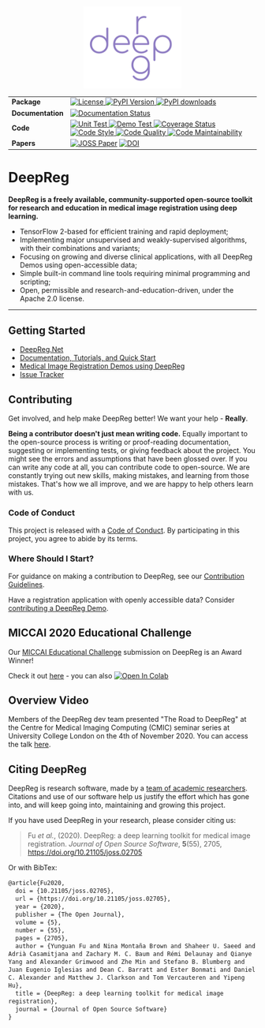 <p align="center">
  <img src="https://raw.githubusercontent.com/DeepRegNet/DeepReg/main/docs/asset/deepreg_logo_purple.svg"
    alt="deepreg_logo" title="DeepReg" width="200"/>
</p>

<table align="center">
  <tr>
    <td>
      <b>Package</b>
    </td>
    <td>
      <a href="https://opensource.org/licenses/Apache-2.0">
      <img src="https://img.shields.io/badge/License-Apache%202.0-blue.svg" alt="License">
      </a>
      <a href="https://pypi.python.org/pypi/DeepReg/">
      <img src="https://img.shields.io/pypi/v/deepreg.svg" alt="PyPI Version">
      </a>
      <a href="https://pepy.tech/project/deepreg">
      <img src="https://static.pepy.tech/personalized-badge/deepreg?period=total&units=none&left_color=grey&right_color=orange&left_text=Downloads"
        alt="PyPI downloads">
      </a>
    </td>
  </tr>
  <tr>
    <td>
      <b>Documentation</b>
    </td>
    <td>
      <a href="https://deepreg.readthedocs.io/en/latest/?badge=latest">
      <img src="https://readthedocs.org/projects/deepreg/badge/?version=latest" alt="Documentation Status">
      </a>
    </td>
  </tr>
  <tr>
    <td>
      <b>Code</b>
    </td>
    <td>
      <a href="https://github.com/DeepRegNet/DeepReg/actions?query=workflow%3A%20Unit%20Test">
      <img src="https://github.com/deepregnet/deepreg/workflows/Unit%20Test/badge.svg?branch=main" alt="Unit Test">
      </a>
      <a href="https://github.com/DeepRegNet/DeepReg/actions?query=workflow%3A%20Demo%20Test">
      <img src="https://github.com/deepregnet/deepreg/workflows/Demo%20Test/badge.svg?branch=main" alt="Demo Test">
      </a>
      <a href="https://codecov.io/github/DeepRegNet/DeepReg">
      <img src="https://codecov.io/gh/DeepRegNet/DeepReg/branch/main/graph/badge.svg" alt="Coverage Status">
      </a>
      <a href="https://github.com/psf/black">
      <img src="https://img.shields.io/badge/code%20style-black-000000.svg" alt="Code Style">
      </a>
      <a href="https://scrutinizer-ci.com/g/DeepRegNet/DeepReg/">
      <img src="https://scrutinizer-ci.com/g/DeepRegNet/DeepReg/badges/quality-score.png" alt="Code Quality">
      </a>
      <a href="https://codeclimate.com/github/DeepRegNet/DeepReg/maintainability">
      <img src="https://api.codeclimate.com/v1/badges/65245e28aa8f2cd7c6b6/maintainability" alt="Code Maintainability">
      </a>
    </td>
  </tr>
  <tr>
    <td>
      <b>Papers</b>
    </td>
    <td>
      <a href="https://joss.theoj.org/papers/7e6de472bc82a70d7618e23f618960b3"><img
        src="https://joss.theoj.org/papers/7e6de472bc82a70d7618e23f618960b3/status.svg"
        alt="JOSS Paper"></a>
      <a href="https://zenodo.org/badge/latestdoi/269365590"><img src="https://zenodo.org/badge/269365590.svg"
        alt="DOI"></a>
    </td>
  </tr>
</table>

# DeepReg

**DeepReg is a freely available, community-supported open-source toolkit for research
and education in medical image registration using deep learning.**

- TensorFlow 2-based for efficient training and rapid deployment;
- Implementing major unsupervised and weakly-supervised algorithms, with their
  combinations and variants;
- Focusing on growing and diverse clinical applications, with all DeepReg Demos using
  open-accessible data;
- Simple built-in command line tools requiring minimal programming and scripting;
- Open, permissible and research-and-education-driven, under the Apache 2.0 license.

---

## Getting Started

- [DeepReg.Net](http://deepreg.net/)
- [Documentation, Tutorials, and Quick Start](https://deepreg.readthedocs.io/)
- [Medical Image Registration Demos using DeepReg](https://deepreg.readthedocs.io/en/latest/demo/introduction.html)
- [Issue Tracker](https://github.com/DeepRegNet/DeepReg/issues/new/choose)

## Contributing

Get involved, and help make DeepReg better! We want your help - **Really**.

**Being a contributor doesn't just mean writing code.** Equally important to the
open-source process is writing or proof-reading documentation, suggesting or
implementing tests, or giving feedback about the project. You might see the errors and
assumptions that have been glossed over. If you can write any code at all, you can
contribute code to open-source. We are constantly trying out new skills, making
mistakes, and learning from those mistakes. That's how we all improve, and we are happy
to help others learn with us.

### Code of Conduct

This project is released with a
[Code of Conduct](https://github.com/DeepRegNet/DeepReg/blob/main/docs/CODE_OF_CONDUCT.md).
By participating in this project, you agree to abide by its terms.

### Where Should I Start?

For guidance on making a contribution to DeepReg, see our
[Contribution Guidelines](https://deepreg.readthedocs.io/en/latest/contributing/guide.html).

Have a registration application with openly accessible data? Consider
[contributing a DeepReg Demo](https://deepreg.readthedocs.io/en/latest/contributing/demo.html).

## MICCAI 2020 Educational Challenge

Our [MICCAI Educational Challenge](https://miccai-sb.github.io/materials.html)
submission on DeepReg is an Award Winner!

Check it out
[here](https://github.com/DeepRegNet/DeepReg/blob/main/docs/Intro_to_Medical_Image_Registration.ipynb) -
you can also
[![Open In Colab](https://colab.research.google.com/assets/colab-badge.svg)](https://colab.research.google.com/github/DeepRegNet/DeepReg/blob/main/docs/Intro_to_Medical_Image_Registration.ipynb)

## Overview Video

Members of the DeepReg dev team presented "The Road to DeepReg" at the Centre for
Medical Imaging Computing (CMIC) seminar series at University College London on the 4th
of November 2020. You can access the talk
[here](https://eu.bbcollab.com/collab/ui/session/playback/load/941325351b64410eb886bbaf9aa64fb9?authToken=eyJhbGciOiJIUzI1NiJ9.eyJzdWIiOiJiYkNvbGxhYkFwaSIsInJlY29yZGluZ1VpZCI6Ijk0MTMyNTM1MWI2NDQxMGViODg2YmJhZjlhYTY0ZmI5IiwiaXNzIjoiYmJDb2xsYWJBcGkiLCJ0eXBlIjoxLCJleHAiOjE2MDYyMjc4NTIsImlhdCI6MTYwNjIyNDI1MiwiY29uc3VtZXIiOiI4NmU2YWQ3YzVlZDU0NzhlOGViMTQyODUyYWNiYzA5ZiJ9.VZIJqu3q4dVSkEy7X6sysvxWK5d_Xj9cvOSmG9sdZ_U&name=CMIC%252FWEISS%20joint%20seminar%20series%20-%20Wedn.%204th%20November%20-%20recording_1).

## Citing DeepReg

DeepReg is research software, made by a
[team of academic researchers](https://deepreg.readthedocs.io/en/latest/#contributors).
Citations and use of our software help us justify the effort which has gone into, and
will keep going into, maintaining and growing this project.

If you have used DeepReg in your research, please consider citing us:

> Fu _et al._, (2020). DeepReg: a deep learning toolkit for medical image registration.
> _Journal of Open Source Software_, **5**(55), 2705,
> https://doi.org/10.21105/joss.02705

Or with BibTex:

```
@article{Fu2020,
  doi = {10.21105/joss.02705},
  url = {https://doi.org/10.21105/joss.02705},
  year = {2020},
  publisher = {The Open Journal},
  volume = {5},
  number = {55},
  pages = {2705},
  author = {Yunguan Fu and Nina Montaña Brown and Shaheer U. Saeed and Adrià Casamitjana and Zachary M. C. Baum and Rémi Delaunay and Qianye Yang and Alexander Grimwood and Zhe Min and Stefano B. Blumberg and Juan Eugenio Iglesias and Dean C. Barratt and Ester Bonmati and Daniel C. Alexander and Matthew J. Clarkson and Tom Vercauteren and Yipeng Hu},
  title = {DeepReg: a deep learning toolkit for medical image registration},
  journal = {Journal of Open Source Software}
}
```
